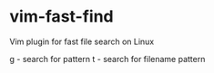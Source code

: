 # vim-fast-find
Vim plugin for fast file search on Linux

<leader>g - search for pattern
<leader>t - search for filename pattern
